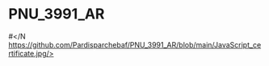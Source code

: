 # PNU_3991_AR
#</N https://github.com/Pardisparchebaf/PNU_3991_AR/blob/main/JavaScript_certificate.jpg/>
